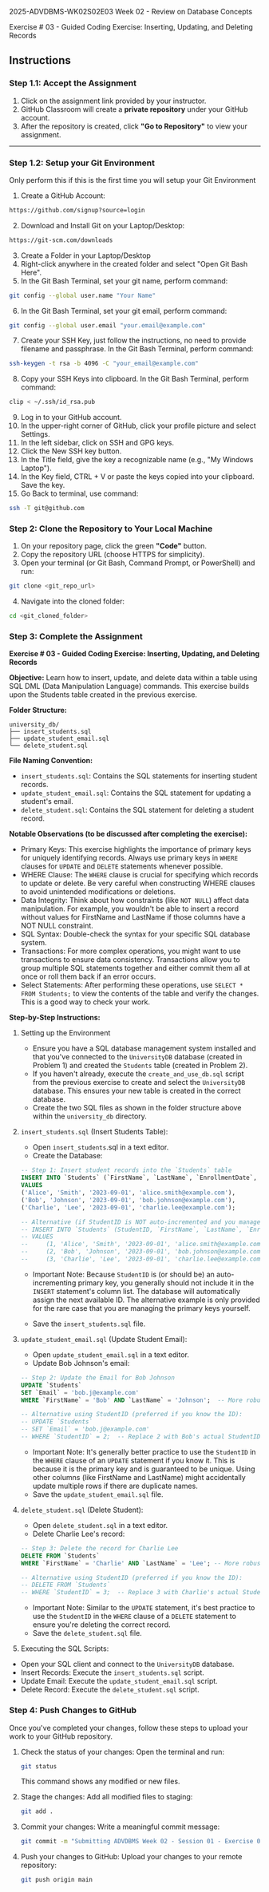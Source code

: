 2025-ADVDBMS-WK02S02E03
Week 02 - Review on Database Concepts

Exercise # 03 - Guided Coding Exercise: Inserting, Updating, and Deleting Records

## **Instructions**

### **Step 1.1: Accept the Assignment**

   1. Click on the assignment link provided by your instructor.
   2. GitHub Classroom will create a **private repository** under your GitHub account.
   3. After the repository is created, click **"Go to Repository"** to view your assignment.

---

### **Step 1.2: Setup your Git Environment**
Only perform this if this is the first time you will setup your Git Environment

   1. Create a GitHub Account:
   ```bash
   https://github.com/signup?source=login
   ```
      
   2. Download and Install Git on your Laptop/Desktop:
   ```bash
   https://git-scm.com/downloads
   ```
   
   3. Create a Folder in your Laptop/Desktop
   4. Right-click anywhere in the created folder and select "Open Git Bash Here".
   5. In the Git Bash Terminal, set your git name, perform command:
   ```bash
   git config --global user.name "Your Name"
   ```
   
   6. In the Git Bash Terminal, set your git email, perform command:
   ```bash
   git config --global user.email "your.email@example.com"
   ```
   
   7. Create your SSH Key, just follow the instructions, no need to provide filename and passphrase. In the Git Bash Terminal, perform command:
   ```bash
   ssh-keygen -t rsa -b 4096 -C "your_email@example.com"
   ```
   
   8. Copy your SSH Keys into clipboard. In the Git Bash Terminal, perform command:
   ```bash
   clip < ~/.ssh/id_rsa.pub
   ```
   
   9. Log in to your GitHub account.
   10. In the upper-right corner of GitHub, click your profile picture and select Settings.
   11. In the left sidebar, click on SSH and GPG keys.
   12. Click the New SSH key button.
   13. In the Title field, give the key a recognizable name (e.g., "My Windows Laptop").
   14. In the Key field, CTRL + V or paste the keys copied into your clipboard. Save the key.
   15. Go Back to terminal, use command:
   ```bash
   ssh -T git@github.com
   ```

### **Step 2: Clone the Repository to Your Local Machine**

   1. On your repository page, click the green **"Code"** button.
   2. Copy the repository URL (choose HTTPS for simplicity).
   3. Open your terminal (or Git Bash, Command Prompt, or PowerShell) and run:
   
   ```bash
   git clone <git_repo_url>
   ```
   
   4. Navigate into the cloned folder:
   
   ```bash
   cd <git_cloned_folder>
   ```

### **Step 3: Complete the Assignment**

**Exercise # 03 - Guided Coding Exercise: Inserting, Updating, and Deleting Records**

   **Objective:**
   Learn how to insert, update, and delete data within a table using SQL DML (Data Manipulation Language) commands. This exercise builds upon the Students table created in the previous exercise.

   **Folder Structure:**
   ```
   university_db/
   ├── insert_students.sql
   ├── update_student_email.sql
   └── delete_student.sql
   ```

   **File Naming Convention:**
   - `insert_students.sql`: Contains the SQL statements for inserting student records.
   - `update_student_email.sql`: Contains the SQL statement for updating a student's email.
   - `delete_student.sql`: Contains the SQL statement for deleting a student record.

   **Notable Observations (to be discussed after completing the exercise):**
   - Primary Keys: This exercise highlights the importance of primary keys for uniquely identifying records. Always use primary keys in `WHERE` clauses for `UPDATE` and `DELETE` statements whenever possible.
   - WHERE Clause: The `WHERE` clause is crucial for specifying which records to update or delete. Be very careful when constructing WHERE clauses to avoid unintended modifications or deletions.
   - Data Integrity: Think about how constraints (like `NOT NULL`) affect data manipulation. For example, you wouldn't be able to insert a record without values for FirstName and LastName if those columns have a NOT NULL constraint.
   - SQL Syntax: Double-check the syntax for your specific SQL database system.
   - Transactions: For more complex operations, you might want to use transactions to ensure data consistency. Transactions allow you to group multiple SQL statements together and either commit them all at once or roll them back if an error occurs.
   - Select Statements: After performing these operations, use `SELECT * FROM Students;` to view the contents of the table and verify the changes. This is a good way to check your work.
      
   **Step-by-Step Instructions:**

   1. Setting up the Environment
      - Ensure you have a SQL database management system installed and that you've connected to the `UniversityDB` database (created in Problem 1) and created the `Students` table (created in Problem 2).
      - If you haven't already, execute the `create_and_use_db.sql` script from the previous exercise to create and select the `UniversityDB` database. This ensures your new table is created in the correct database.
      - Create the two SQL files as shown in the folder structure above within the `university_db` directory.
      
   2. `insert_students.sql` (Insert Students Table):
      - Open `insert_students`.sql in a text editor.
      - Create the Database:
      ```SQL
      -- Step 1: Insert student records into the `Students` table
      INSERT INTO `Students` (`FirstName`, `LastName`, `EnrollmentDate`, `Email`)  -- StudentID is auto-incremented
      VALUES
      ('Alice', 'Smith', '2023-09-01', 'alice.smith@example.com'),
      ('Bob', 'Johnson', '2023-09-01', 'bob.johnson@example.com'),
      ('Charlie', 'Lee', '2023-09-01', 'charlie.lee@example.com');

      -- Alternative (if StudentID is NOT auto-incremented and you manage the IDs yourself):
      -- INSERT INTO `Students` (StudentID, `FirstName`, `LastName`, `EnrollmentDate`, `Email`)
      -- VALUES
      --     (1, 'Alice', 'Smith', '2023-09-01', 'alice.smith@example.com'),
      --     (2, 'Bob', 'Johnson', '2023-09-01', 'bob.johnson@example.com'),
      --     (3, 'Charlie', 'Lee', '2023-09-01', 'charlie.lee@example.com');

      ```
      
      - Important Note: Because `StudentID` is (or should be) an auto-incrementing primary key, you generally should not include it in the `INSERT` statement's column list. The database will automatically assign the next available ID. The alternative example is only provided for the rare case that you are managing the primary keys yourself.

      - Save the `insert_students.sql` file.
      
   3. `update_student_email.sql` (Update Student Email):
      - Open `update_student_email.sql` in a text editor.
      - Update Bob Johnson's email:
      ```SQL
      -- Step 2: Update the Email for Bob Johnson
      UPDATE `Students`
      SET `Email` = 'bob.j@example.com'
      WHERE `FirstName` = 'Bob' AND `LastName` = 'Johnson';  -- More robust WHERE clause

      -- Alternative using StudentID (preferred if you know the ID):
      -- UPDATE `Students`
      -- SET `Email` = 'bob.j@example.com'
      -- WHERE `StudentID` = 2;  -- Replace 2 with Bob's actual StudentID

      ```
      - Important Note: It's generally better practice to use the `StudentID` in the `WHERE` clause of an `UPDATE` statement if you know it. This is because it is the primary key and is guaranteed to be unique. Using other columns (like FirstName and LastName) might accidentally update multiple rows if there are duplicate names.
      - Save the `update_student_email.sql` file.

   4. `delete_student.sql` (Delete Student):
      - Open `delete_student.sql` in a text editor.
      - Delete Charlie Lee's record:
      ```SQL
      -- Step 3: Delete the record for Charlie Lee
      DELETE FROM `Students`
      WHERE `FirstName` = 'Charlie' AND `LastName` = 'Lee'; -- More robust WHERE clause

      -- Alternative using StudentID (preferred if you know the ID):
      -- DELETE FROM `Students`
      -- WHERE `StudentID` = 3;  -- Replace 3 with Charlie's actual StudentID

      ```
      - Important Note: Similar to the `UPDATE` statement, it's best practice to use the `StudentID` in the `WHERE` clause of a `DELETE` statement to ensure you're deleting the correct record.
      - Save the `delete_student.sql` file.
   
   5. Executing the SQL Scripts:
   - Open your SQL client and connect to the `UniversityDB` database.
   - Insert Records: Execute the `insert_students.sql` script.
   - Update Email: Execute the `update_student_email.sql` script.
   - Delete Record: Execute the `delete_student.sql` script.

### **Step 4: Push Changes to GitHub**
Once you've completed your changes, follow these steps to upload your work to your GitHub repository.

1. Check the status of your changes:
   Open the terminal and run:
   
   ```bash
   git status
   ```
   This command shows any modified or new files.
   
2. Stage the changes:
   Add all modified files to staging:
   
   ```bash
   git add .
   ```
   
3. Commit your changes:
   Write a meaningful commit message:
   
   ```bash
   git commit -m "Submitting ADVDBMS Week 02 - Session 01 - Exercise 03"
   ```
   
4. Push your changes to GitHub:
   Upload your changes to your remote repository:
   
   ```bash
   git push origin main
   ```
